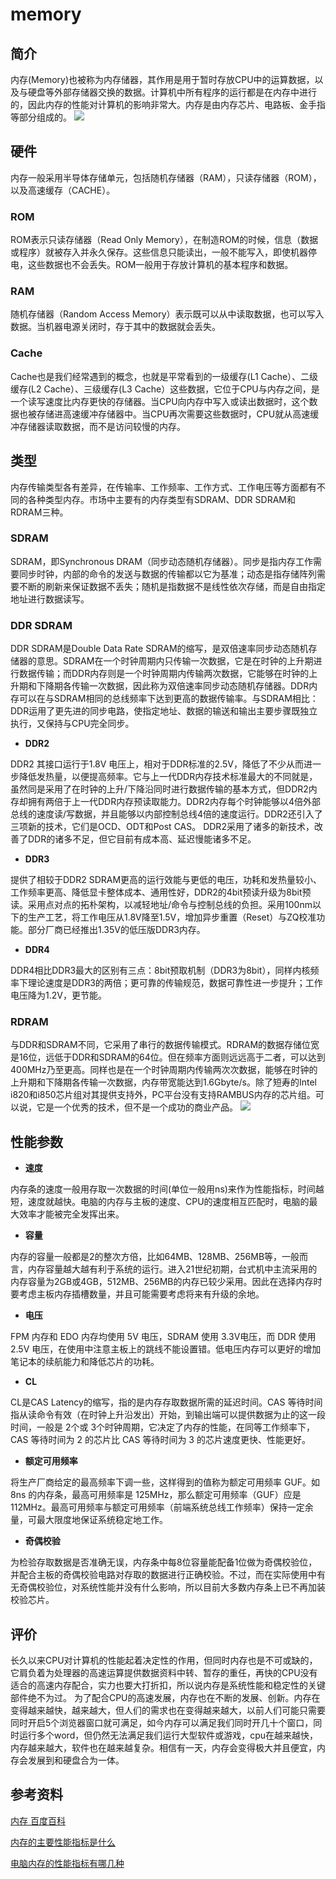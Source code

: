 # memory
## 简介
内存(Memory)也被称为内存储器，其作用是用于暂时存放CPU中的运算数据，以及与硬盘等外部存储器交换的数据。计算机中所有程序的运行都是在内存中进行的，因此内存的性能对计算机的影响非常大。内存是由内存芯片、电路板、金手指等部分组成的。
![](https://gss3.bdstatic.com/7Po3dSag_xI4khGkpoWK1HF6hhy/baike/c0%3Dbaike80%2C5%2C5%2C80%2C26/sign=5cafec643912b31bd361c57be7715d1f/0df431adcbef76096414e9bc2edda3cc7cd99ef1.jpg)

## 硬件
内存一般采用半导体存储单元，包括随机存储器（RAM），只读存储器（ROM），以及高速缓存（CACHE）。

### ROM
ROM表示只读存储器（Read Only Memory），在制造ROM的时候，信息（数据或程序）就被存入并永久保存。这些信息只能读出，一般不能写入，即使机器停电，这些数据也不会丢失。ROM一般用于存放计算机的基本程序和数据。

### RAM
随机存储器（Random Access Memory）表示既可以从中读取数据，也可以写入数据。当机器电源关闭时，存于其中的数据就会丢失。

### Cache
Cache也是我们经常遇到的概念，也就是平常看到的一级缓存(L1 Cache）、二级缓存(L2 Cache）、三级缓存(L3 Cache）这些数据，它位于CPU与内存之间，是一个读写速度比内存更快的存储器。当CPU向内存中写入或读出数据时，这个数据也被存储进高速缓冲存储器中。当CPU再次需要这些数据时，CPU就从高速缓冲存储器读取数据，而不是访问较慢的内存。

## 类型
内存传输类型各有差异，在传输率、工作频率、工作方式、工作电压等方面都有不同的各种类型内存。市场中主要有的内存类型有SDRAM、DDR SDRAM和RDRAM三种。

### SDRAM

SDRAM，即Synchronous DRAM（同步动态随机存储器）。同步是指内存工作需要同步时钟，内部的命令的发送与数据的传输都以它为基准；动态是指存储阵列需要不断的刷新来保证数据不丢失；随机是指数据不是线性依次存储，而是自由指定地址进行数据读写。


### DDR SDRAM

DDR SDRAM是Double Data Rate SDRAM的缩写，是双倍速率同步动态随机存储器的意思。SDRAM在一个时钟周期内只传输一次数据，它是在时钟的上升期进行数据传输；而DDR内存则是一个时钟周期内传输两次数据，它能够在时钟的上升期和下降期各传输一次数据，因此称为双倍速率同步动态随机存储器。DDR内存可以在与SDRAM相同的总线频率下达到更高的数据传输率。与SDRAM相比：DDR运用了更先进的同步电路，使指定地址、数据的输送和输出主要步骤既独立执行，又保持与CPU完全同步。

- **DDR2**

DDR2 其接口运行于1.8V 电压上，相对于DDR标准的2.5V，降低了不少从而进一步降低发热量，以便提高频率。它与上一代DDR内存技术标准最大的不同就是，虽然同是采用了在时钟的上升/下降沿同时进行数据传输的基本方式，但DDR2内存却拥有两倍于上一代DDR内存预读取能力。DDR2内存每个时钟能够以4倍外部总线的速度读/写数据，并且能够以内部控制总线4倍的速度运行。DDR2还引入了三项新的技术，它们是OCD、ODT和Post CAS。
DDR2采用了诸多的新技术，改善了DDR的诸多不足，但它目前有成本高、延迟慢能诸多不足。

- **DDR3**

提供了相较于DDR2 SDRAM更高的运行效能与更低的电压，功耗和发热量较小、工作频率更高、降低显卡整体成本、通用性好，DDR2的4bit预读升级为8bit预读。采用点对点的拓朴架构，以减轻地址/命令与控制总线的负担。采用100nm以下的生产工艺，将工作电压从1.8V降至1.5V，增加异步重置（Reset）与ZQ校准功能。部分厂商已经推出1.35V的低压版DDR3内存。

- **DDR4**

DDR4相比DDR3最大的区别有三点：8bit预取机制（DDR3为8bit），同样内核频率下理论速度是DDR3的两倍；更可靠的传输规范，数据可靠性进一步提升；工作电压降为1.2V，更节能。

### RDRAM
与DDR和SDRAM不同，它采用了串行的数据传输模式。RDRAM的数据存储位宽是16位，远低于DDR和SDRAM的64位。但在频率方面则远远高于二者，可以达到400MHz乃至更高。同样也是在一个时钟周期内传输两次次数据，能够在时钟的上升期和下降期各传输一次数据，内存带宽能达到1.6Gbyte/s。除了短寿的Intel i820和i850芯片组对其提供支持外，PC平台没有支持RAMBUS内存的芯片组。可以说，它是一个优秀的技术，但不是一个成功的商业产品。
![](https://gss2.bdstatic.com/9fo3dSag_xI4khGkpoWK1HF6hhy/baike/c0%3Dbaike80%2C5%2C5%2C80%2C26/sign=4ad63a23e924b899ca31716a0f6f76f0/9a504fc2d56285358733c20290ef76c6a6ef63c5.jpg)

## 性能参数

- **速度**

内存条的速度一般用存取一次数据的时间(单位一般用ns)来作为性能指标，时间越短，速度就越快。电脑的内存与主板的速度、CPU的速度相互匹配时，电脑的最大效率才能被完全发挥出来。

- **容量**

内存的容量一般都是2的整次方倍，比如64MB、128MB、256MB等，一般而言，内存容量越大越有利于系统的运行。进入21世纪初期，台式机中主流采用的内存容量为2GB或4GB，512MB、256MB的内存已较少采用。因此在选择内存时要考虑主板内存插槽数量，并且可能需要考虑将来有升级的余地。

- **电压**

FPM 内存和 EDO 内存均使用 5V 电压，SDRAM 使用 3.3V电压，而 DDR 使用 2.5V 电压，在使用中注意主板上的跳线不能设置错。低电压内存可以更好的增加笔记本的续航能力和降低芯片的功耗。

- **CL**

CL是CAS Latency的缩写，指的是内存存取数据所需的延迟时间。CAS 等待时间指从读命令有效（在时钟上升沿发出）开始，到输出端可以提供数据为止的这一段时间，一般是 2个或 3个时钟周期，它决定了内存的性能，在同等工作频率下，CAS 等待时间为 2 的芯片比 CAS 等待时间为 3 的芯片速度更快、性能更好。

- **额定可用频率**

将生产厂商给定的最高频率下调一些，这样得到的值称为额定可用频率 GUF。如 8ns 的内存条，最高可用频率是 125MHz，那么额定可用频率（GUF）应是 112MHz。最高可用频率与额定可用频率（前端系统总线工作频率）保持一定余量，可最大限度地保证系统稳定地工作。

- **奇偶校验**

为检验存取数据是否准确无误，内存条中每8位容量能配备1位做为奇偶校验位，并配合主板的奇偶校验电路对存取的数据进行正确校验。不过，而在实际使用中有无奇偶校验位，对系统性能并没有什么影响，所以目前大多数内存条上已不再加装校验芯片。

## 评价
长久以来CPU对计算机的性能起着决定性的作用，但同时内存也是不可或缺的，它肩负着为处理器的高速运算提供数据资料中转、暂存的重任，再快的CPU没有适合的高速内存配合，实力也要大打折扣，所以说内存是系统性能和稳定性的关键部件绝不为过。
为了配合CPU的高速发展，内存也在不断的发展、创新。内存在变得越来越快，越来越大，但人们的需求也在变得越来越大，以前人们可能只需要同时开启5个浏览器窗口就可满足，如今内存可以满足我们同时开几十个窗口，同时运行多个word，但仍然无法满足我们运行大型软件或游戏，cpu在越来越快，内存越来越大，软件也在越来越复杂。相信有一天，内存会变得极大并且便宜，内存会发展到和硬盘合为一体。

## 参考资料
[内存 百度百科](https://baike.baidu.com/item/%E5%86%85%E5%AD%98/103614?fr=aladdin)

[内存的主要性能指标是什么](https://zhidao.baidu.com/question/12255711.html?qbl=relate_question_4&word=%C4%DA%B4%E6%20%D6%B8%B1%EA)

[电脑内存的性能指标有哪几种](https://product.pconline.com.cn/itbk/software/dnyw/1707/9613804.html)
